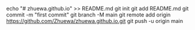 echo "# zhuewa.github.io" >> README.md
git init
git add README.md
git commit -m "first commit"
git branch -M main
git remote add origin https://github.com/Zhuewa/zhuewa.github.io.git
git push -u origin main
